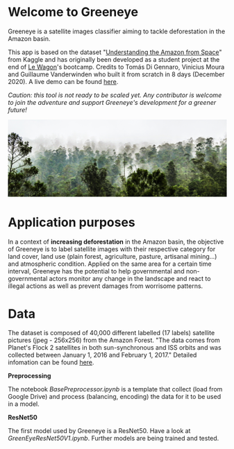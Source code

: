 # Welcome to Greeneye

Greeneye is a satellite images classifier aiming to tackle deforestation in the Amazon basin. 

This app is based on the dataset "[Understanding the Amazon from Space](https://www.kaggle.com/c/planet-understanding-the-amazon-from-space)" from Kaggle
and has originally been developed as a student project at the end of [Le Wagon](https://www.lewagon.com/)'s bootcamp. Credits to Tomás Di Gennaro, Vinicius Moura and Guillaume Vanderwinden who built it from scratch in 8 days (December 2020). A live demo can be found [here](https://www.youtube.com/watch?v=t48BhSI8R34&t=712s).

*Caution: this tool is not ready to be scaled yet. Any contributor is welcome to join the adventure and support Greeneye's development for a greener future!*

![alt text](https://github.com/GuiVdwinden/greeneye/blob/master/archives/readme_banner.png?raw=true)

# Application purposes

In a context of **increasing deforestation** in the Amazon basin, the objective of Greeneye is to label satellite images with their respective category for land cover, land use (plain forest, agriculture, pasture, artisanal mining...) and atmospheric condition. 
Applied on the same area for a certain time interval, Greeneye has the potential to help governmental and non-governmental actors monitor any change in the landscape and react to illegal actions as well as prevent damages from worrisome patterns.

# Data

The dataset is composed of 40,000 different labelled (17 labels) satellite pictures (jpeg - 256x256) from the Amazon Forest. "The data comes from Planet's Flock 2 satellites in both sun-synchronous and ISS orbits and was collected between January 1, 2016 and February 1, 2017." Detailed infomation can be found [here](https://www.kaggle.com/c/planet-understanding-the-amazon-from-space/data).

**Preprocessing**

The notebook *BasePreprocessor.ipynb* is a template that collect (load from Google Drive) and process (balancing, encoding) the data for it to be used in a model.

**ResNet50**

The first model used by Greeneye is a ResNet50. Have a look at *GreenEyeResNet50V1.ipynb*. 
Further models are being trained and tested.
